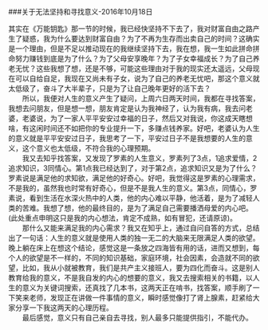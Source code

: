 ###关于无法坚持和寻找意义-2016年10月18日

其实在《万能钥匙》那一节的时候，我已经快坚持不下去了，我对财富自由之路产生了疑惑，我为什么要达到财富自由？为了不再为生存而出卖自己的时间？这确实是一个理由，但是不足以推动现在的我继续坚持下去，我在想，我一生如此拼命拼命努力赚钱到底是为了什么？为了父母安享晚年？为了子女幸福成长？为了自己养老无忧？这些我想了想，还是不够，可能这些理由对于我的现实还太遥远，父母现在可以自给自足，我现在又尚未有子女，说为了自己的养老无忧吧，那这个意义就太低级了，奋斗了大半辈子，只是为了让自己晚年更好的活下去？<br>
　　所以，我便对人生的意义产生了疑问，上周六日两天时间，我都在寻找答案，我想去问朋友，但是想一想，朋友肯定是认为我神经了，认为我有病，我去问老婆，老婆说，为了一家人平平安安过幸福的日子，然后又对我说，你这成天瞎想啥，有这闲时间还不如把你的专业提升一下，多赚点钱养家。好吧，老婆认为人生的意义就是平平安安过日子，我思考了一下，平安过日子不是我想要的人生的意义，这个意义也太低级，不符合我的心理预期。<br>
　　我又去知乎找答案，又发现了罗素的人生意义，罗素列了3点，1追求爱情，2追求知识，3同情心。第1点我已经达到了，对于第2点，追求知识又是为了什么？罗素说是满足他的求知欲，满足他的好奇心。好吧，我觉得这是罗素的心理需求，不是我的，虽然我也时常有好奇心，但是不是我人生的意义。第3点，同情心，罗素说，看到生活在水深火热中的人类，他的内心难以平静，他活着，是为了减轻人类的苦难。我想了想，他的最终目的，是为了满足自己需要播洒母爱的内心吧。(此处重点申明这只是我的内心想法，肯定不成熟，如有冒犯，还请原谅)。<br>
　　那什么又能来满足我的内心需求？我又在知乎上，通过自问自答的方式，总结出了一句话：人生的意义就是使用人类的独一无二的大脑来无限满足人类的欲望。晚上躺在床上在想这个结论，感觉这是一条放之四海皆有用的话，进而又想到，每个人的欲望是不一样的，不同的知识基础，家庭环境，社会因素，会造就不同的欲望，比如，我从小就被教育，我们是共产主义接班人，要为四化而奋斗。这是别人教育给我的意义，不是我自发的内心的想要的意义，我又去搜索相关的书籍，以人生的意义为关键词搜索，还真找了几本书，这两天正在啃书，找答案，顺手刷了一下笑来老师，发现正在讲做一件事情的意义，瞬时感觉像打了肾上腺素，赶紧给大家分享一下我这两天的心理历程。<br>
　　最后感觉，意义只有自己亲自去寻找，别人最多只能提供指引，不能代办。